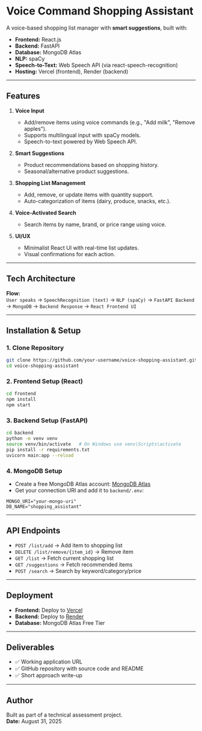 # Voice Command Shopping Assistant

A voice-based shopping list manager with **smart suggestions**, built with:

- **Frontend:** React.js
- **Backend:** FastAPI
- **Database:** MongoDB Atlas
- **NLP:** spaCy
- **Speech-to-Text:** Web Speech API (via react-speech-recognition)
- **Hosting:** Vercel (frontend), Render (backend)

---

## Features

1. **Voice Input**
   - Add/remove items using voice commands (e.g., "Add milk", "Remove apples").
   - Supports multilingual input with spaCy models.
   - Speech-to-text powered by Web Speech API.

2. **Smart Suggestions**
   - Product recommendations based on shopping history.
   - Seasonal/alternative product suggestions.

3. **Shopping List Management**
   - Add, remove, or update items with quantity support.
   - Auto-categorization of items (dairy, produce, snacks, etc.).

4. **Voice-Activated Search**
   - Search items by name, brand, or price range using voice.

5. **UI/UX**
   - Minimalist React UI with real-time list updates.
   - Visual confirmations for each action.

---

## Tech Architecture

**Flow:**  
`User speaks` → `SpeechRecognition (text)` → `NLP (spaCy)` → `FastAPI Backend` → `MongoDB` → `Backend Response` → `React Frontend UI`

---

## Installation & Setup

### 1. Clone Repository
```bash
git clone https://github.com/your-username/voice-shopping-assistant.git
cd voice-shopping-assistant
```

### 2. Frontend Setup (React)
```bash
cd frontend
npm install
npm start
```

### 3. Backend Setup (FastAPI)
```bash
cd backend
python -m venv venv
source venv/bin/activate   # On Windows use venv\Scripts\activate
pip install -r requirements.txt
uvicorn main:app --reload
```

### 4. MongoDB Setup
- Create a free MongoDB Atlas account: [MongoDB Atlas](https://www.mongodb.com/atlas/database)
- Get your connection URI and add it to `backend/.env`:

```
MONGO_URI="your-mongo-uri"
DB_NAME="shopping_assistant"
```

---

## API Endpoints

- `POST /list/add` → Add item to shopping list  
- `DELETE /list/remove/{item_id}` → Remove item  
- `GET /list` → Fetch current shopping list  
- `GET /suggestions` → Fetch recommended items  
- `POST /search` → Search by keyword/category/price  

---

## Deployment

- **Frontend:** Deploy to [Vercel](https://vercel.com/)  
- **Backend:** Deploy to [Render](https://render.com/)  
- **Database:** MongoDB Atlas Free Tier  

---

## Deliverables

- ✅ Working application URL  
- ✅ GitHub repository with source code and README  
- ✅ Short approach write-up  

---

## Author

Built as part of a technical assessment project.  
**Date:** August 31, 2025
